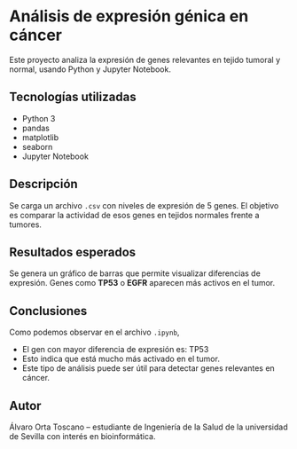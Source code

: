# Análisis de expresión génica en cáncer

Este proyecto analiza la expresión de genes relevantes en tejido tumoral y normal, usando Python y Jupyter Notebook.

## Tecnologías utilizadas

- Python 3
- pandas
- matplotlib
- seaborn
- Jupyter Notebook

## Descripción

Se carga un archivo `.csv` con niveles de expresión de 5 genes. El objetivo es comparar la actividad de esos genes en tejidos normales frente a tumores.

## Resultados esperados

Se genera un gráfico de barras que permite visualizar diferencias de expresión. Genes como **TP53** o **EGFR** aparecen más activos en el tumor.

## Conclusiones

Como podemos observar en el archivo `.ipynb`,
- El gen con mayor diferencia de expresión es: TP53
- Esto indica que está mucho más activado en el tumor.
- Este tipo de análisis puede ser útil para detectar genes relevantes en cáncer.

## Autor

Álvaro Orta Toscano – estudiante de Ingeniería de la Salud de la universidad de Sevilla con interés en bioinformática.
